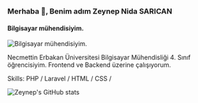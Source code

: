 
###  Merhaba 👋, Benim adım Zeynep Nida SARICAN
#### Bilgisayar mühendisiyim.
![Bilgisayar mühendisiyim.](https://arturssmirnovs.github.io/github-profile-readme-generator/images/banner.png)

Necmettin Erbakan Üniversitesi Bilgisayar Mühendisliği 4. Sınıf öğrencisiyim. Frontend ve Backend üzerine çalışıyorum.


Skills: PHP /  Laravel / HTML / CSS / 



![Zeynep's GitHub stats](https://github-readme-stats.vercel.app/api?username=zynpnd&show_icons=true&theme=radical)





